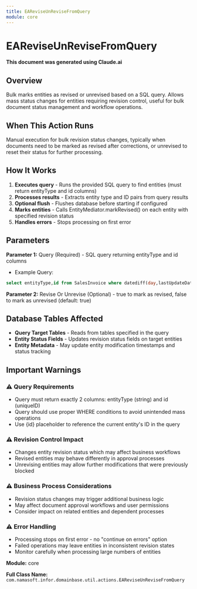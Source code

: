 ```yaml
---
title: EAReviseUnReviseFromQuery
module: core
---
```



<div class='entity-flows'>

# EAReviseUnReviseFromQuery

**This document was generated using Claude.ai**

## Overview

Bulk marks entities as revised or unrevised based on a SQL query. Allows mass status changes for entities requiring revision control, useful for bulk document status management and workflow operations.

## When This Action Runs

Manual execution for bulk revision status changes, typically when documents need to be marked as revised after corrections, or unrevised to reset their status for further processing.

## How It Works

1. **Executes query** - Runs the provided SQL query to find entities (must return entityType and id columns)
2. **Processes results** - Extracts entity type and ID pairs from query results
3. **Optional flush** - Flushes database before starting if configured
4. **Marks entities** - Calls EntityMediator.markRevised() on each entity with specified revision status
5. **Handles errors** - Stops processing on first error

## Parameters

**Parameter 1:** Query (Required) - SQL query returning entityType and id columns
- Example Query:
```sql
select entityType,id from SalesInvoice where datediff(day,lastUpdateDate,getdate())>2 and primitiveValue = 0
```
**Parameter 2:** Revise Or Unrevise (Optional) - true to mark as revised, false to mark as unrevised (default: true)

## Database Tables Affected

- **Query Target Tables** - Reads from tables specified in the query
- **Entity Status Fields** - Updates revision status fields on target entities
- **Entity Metadata** - May update entity modification timestamps and status tracking

## Important Warnings

### ⚠️ Query Requirements
- Query must return exactly 2 columns: entityType (string) and id (uniqueID)
- Query should use proper WHERE conditions to avoid unintended mass operations
- Use {id} placeholder to reference the current entity's ID in the query

### ⚠️ Revision Control Impact
- Changes entity revision status which may affect business workflows
- Revised entities may behave differently in approval processes
- Unrevising entities may allow further modifications that were previously blocked

### ⚠️ Business Process Considerations
- Revision status changes may trigger additional business logic
- May affect document approval workflows and user permissions
- Consider impact on related entities and dependent processes

### ⚠️ Error Handling
- Processing stops on first error - no "continue on errors" option
- Failed operations may leave entities in inconsistent revision states
- Monitor carefully when processing large numbers of entities

**Module:** core

**Full Class Name:** `com.namasoft.infor.domainbase.util.actions.EAReviseUnReviseFromQuery`


</div>